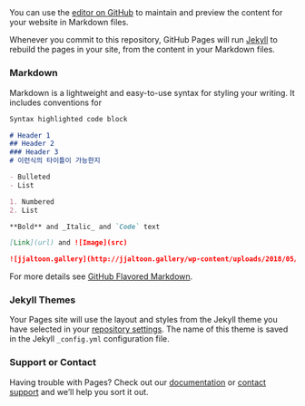 ## 
You can use the [editor on GitHub](https://github.com/andromda/crispy-dollop/edit/master/index.md) to maintain and preview the content for your website in Markdown files.

Whenever you commit to this repository, GitHub Pages will run [Jekyll](https://jekyllrb.com/) to rebuild the pages in your site, from the content in your Markdown files.

### Markdown

Markdown is a lightweight and easy-to-use syntax for styling your writing. It includes conventions for

```markdown
Syntax highlighted code block

# Header 1
## Header 2
### Header 3
# 이런식의 타이틀이 가능한지 

- Bulleted
- List

1. Numbered
2. List

**Bold** and _Italic_ and `Code` text

[Link](url) and ![Image](src)

![jjaltoon.gallery](http://jjaltoon.gallery/wp-content/uploads/2018/05/3-8.png)
```

For more details see [GitHub Flavored Markdown](https://guides.github.com/features/mastering-markdown/).

### Jekyll Themes

Your Pages site will use the layout and styles from the Jekyll theme you have selected in your [repository settings](https://github.com/andromda/crispy-dollop/settings). The name of this theme is saved in the Jekyll `_config.yml` configuration file.

### Support or Contact

Having trouble with Pages? Check out our [documentation](https://help.github.com/categories/github-pages-basics/) or [contact support](https://github.com/contact) and we’ll help you sort it out.
